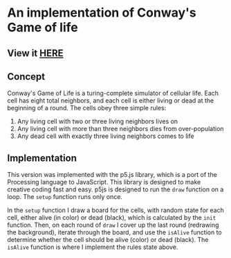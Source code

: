 # An implementation of Conway's Game of life
## View it [HERE](https://zandersparrow.github.io/GoL/)

## Concept
Conway's Game of Life is a turing-complete simulator of cellular life. Each cell has eight total neighbors, and each cell is either living or dead at the beginning of a round. The cells obey three simple rules:

1. Any living cell with two or three living neighbors lives on
2. Any living cell with more than three neighbors dies from over-population
3. Any dead cell with exactly three living neighbors comes to life

## Implementation
This version was implemented with the p5.js library, which is a port of the Processing language to JavaScript. This library is designed to make creative coding fast and easy. p5js is designed to run the `draw` function on a loop. The `setup` function runs only once. 

In the `setup` function I draw a board for the cells, with random state for each cell, either alive (in color) or dead (black), which is calculated by the `init` function. Then, on each round of `draw` I cover up the last round (redrawing the background), iterate through the board, and use the `isAlive` function to determine whether the cell should be alive (color) or dead (black). The `isAlive` function is where I implement the rules state above. 
